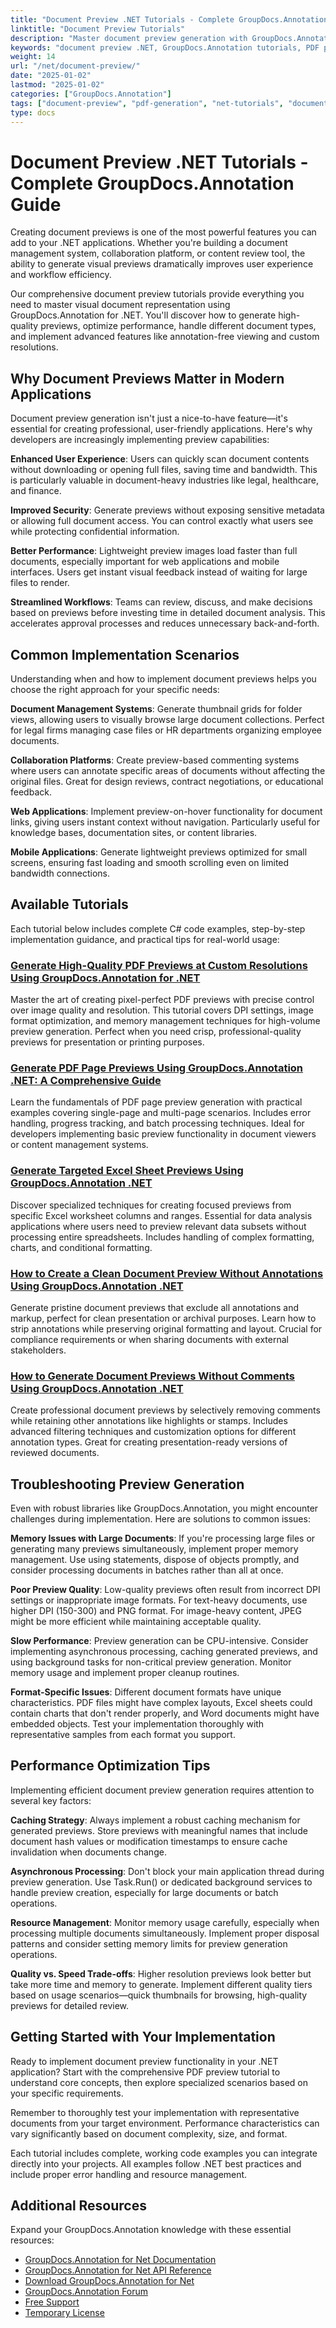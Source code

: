 ```yaml
---
title: "Document Preview .NET Tutorials - Complete GroupDocs.Annotation Guide"
linktitle: "Document Preview Tutorials"
description: "Master document preview generation with GroupDocs.Annotation .NET. Learn PDF previews, thumbnails, custom resolutions & annotation-free viewing with practical examples."
keywords: "document preview .NET, GroupDocs.Annotation tutorials, PDF preview generation, .NET document visualization, document thumbnails programmatically"
weight: 14
url: "/net/document-preview/"
date: "2025-01-02"
lastmod: "2025-01-02"
categories: ["GroupDocs.Annotation"]
tags: ["document-preview", "pdf-generation", "net-tutorials", "document-visualization"]
type: docs
---
```

# Document Preview .NET Tutorials - Complete GroupDocs.Annotation Guide

Creating document previews is one of the most powerful features you can add to your .NET applications. Whether you're building a document management system, collaboration platform, or content review tool, the ability to generate visual previews dramatically improves user experience and workflow efficiency.

Our comprehensive document preview tutorials provide everything you need to master visual document representation using GroupDocs.Annotation for .NET. You'll discover how to generate high-quality previews, optimize performance, handle different document types, and implement advanced features like annotation-free viewing and custom resolutions.

## Why Document Previews Matter in Modern Applications

Document preview generation isn't just a nice-to-have feature—it's essential for creating professional, user-friendly applications. Here's why developers are increasingly implementing preview capabilities:

**Enhanced User Experience**: Users can quickly scan document contents without downloading or opening full files, saving time and bandwidth. This is particularly valuable in document-heavy industries like legal, healthcare, and finance.

**Improved Security**: Generate previews without exposing sensitive metadata or allowing full document access. You can control exactly what users see while protecting confidential information.

**Better Performance**: Lightweight preview images load faster than full documents, especially important for web applications and mobile interfaces. Users get instant visual feedback instead of waiting for large files to render.

**Streamlined Workflows**: Teams can review, discuss, and make decisions based on previews before investing time in detailed document analysis. This accelerates approval processes and reduces unnecessary back-and-forth.

## Common Implementation Scenarios

Understanding when and how to implement document previews helps you choose the right approach for your specific needs:

**Document Management Systems**: Generate thumbnail grids for folder views, allowing users to visually browse large document collections. Perfect for legal firms managing case files or HR departments organizing employee documents.

**Collaboration Platforms**: Create preview-based commenting systems where users can annotate specific areas of documents without affecting the original files. Great for design reviews, contract negotiations, or educational feedback.

**Web Applications**: Implement preview-on-hover functionality for document links, giving users instant context without navigation. Particularly useful for knowledge bases, documentation sites, or content libraries.

**Mobile Applications**: Generate lightweight previews optimized for small screens, ensuring fast loading and smooth scrolling even on limited bandwidth connections.

## Available Tutorials

Each tutorial below includes complete C# code examples, step-by-step implementation guidance, and practical tips for real-world usage:

### [Generate High-Quality PDF Previews at Custom Resolutions Using GroupDocs.Annotation for .NET](./generate-pdf-previews-custom-resolutions-groupdocs/)
Master the art of creating pixel-perfect PDF previews with precise control over image quality and resolution. This tutorial covers DPI settings, image format optimization, and memory management techniques for high-volume preview generation. Perfect when you need crisp, professional-quality previews for presentation or printing purposes.

### [Generate PDF Page Previews Using GroupDocs.Annotation .NET: A Comprehensive Guide](./generate-pdf-page-previews-groupdocs-annotation-net/)
Learn the fundamentals of PDF page preview generation with practical examples covering single-page and multi-page scenarios. Includes error handling, progress tracking, and batch processing techniques. Ideal for developers implementing basic preview functionality in document viewers or content management systems.

### [Generate Targeted Excel Sheet Previews Using GroupDocs.Annotation .NET](./groupdocs-annotation-net-create-previews-worksheet-columns/)
Discover specialized techniques for creating focused previews from specific Excel worksheet columns and ranges. Essential for data analysis applications where users need to preview relevant data subsets without processing entire spreadsheets. Includes handling of complex formatting, charts, and conditional formatting.

### [How to Create a Clean Document Preview Without Annotations Using GroupDocs.Annotation .NET](./create-document-preview-without-annotations-groupdocs-dotnet/)
Generate pristine document previews that exclude all annotations and markup, perfect for clean presentation or archival purposes. Learn how to strip annotations while preserving original formatting and layout. Crucial for compliance requirements or when sharing documents with external stakeholders.

### [How to Generate Document Previews Without Comments Using GroupDocs.Annotation .NET](./groupdocs-annotation-net-document-preview-no-comments/)
Create professional document previews by selectively removing comments while retaining other annotations like highlights or stamps. Includes advanced filtering techniques and customization options for different annotation types. Great for creating presentation-ready versions of reviewed documents.

## Troubleshooting Preview Generation

Even with robust libraries like GroupDocs.Annotation, you might encounter challenges during implementation. Here are solutions to common issues:

**Memory Issues with Large Documents**: If you're processing large files or generating many previews simultaneously, implement proper memory management. Use using statements, dispose of objects promptly, and consider processing documents in batches rather than all at once.

**Poor Preview Quality**: Low-quality previews often result from incorrect DPI settings or inappropriate image formats. For text-heavy documents, use higher DPI (150-300) and PNG format. For image-heavy content, JPEG might be more efficient while maintaining acceptable quality.

**Slow Performance**: Preview generation can be CPU-intensive. Consider implementing asynchronous processing, caching generated previews, and using background tasks for non-critical preview generation. Monitor memory usage and implement proper cleanup routines.

**Format-Specific Issues**: Different document formats have unique characteristics. PDF files might have complex layouts, Excel sheets could contain charts that don't render properly, and Word documents might have embedded objects. Test your implementation thoroughly with representative samples from each format you support.

## Performance Optimization Tips

Implementing efficient document preview generation requires attention to several key factors:

**Caching Strategy**: Always implement a robust caching mechanism for generated previews. Store previews with meaningful names that include document hash values or modification timestamps to ensure cache invalidation when documents change.

**Asynchronous Processing**: Don't block your main application thread during preview generation. Use Task.Run() or dedicated background services to handle preview creation, especially for large documents or batch operations.

**Resource Management**: Monitor memory usage carefully, especially when processing multiple documents simultaneously. Implement proper disposal patterns and consider setting memory limits for preview generation operations.

**Quality vs. Speed Trade-offs**: Higher resolution previews look better but take more time and memory to generate. Implement different quality tiers based on usage scenarios—quick thumbnails for browsing, high-quality previews for detailed review.

## Getting Started with Your Implementation

Ready to implement document preview functionality in your .NET application? Start with the comprehensive PDF preview tutorial to understand core concepts, then explore specialized scenarios based on your specific requirements.

Remember to thoroughly test your implementation with representative documents from your target environment. Performance characteristics can vary significantly based on document complexity, size, and format.

Each tutorial includes complete, working code examples you can integrate directly into your projects. All examples follow .NET best practices and include proper error handling and resource management.

## Additional Resources

Expand your GroupDocs.Annotation knowledge with these essential resources:

- [GroupDocs.Annotation for Net Documentation](https://docs.groupdocs.com/annotation/net/)
- [GroupDocs.Annotation for Net API Reference](https://reference.groupdocs.com/annotation/net/)
- [Download GroupDocs.Annotation for Net](https://releases.groupdocs.com/annotation/net/)
- [GroupDocs.Annotation Forum](https://forum.groupdocs.com/c/annotation)
- [Free Support](https://forum.groupdocs.com/)
- [Temporary License](https://purchase.groupdocs.com/temporary-license/)
